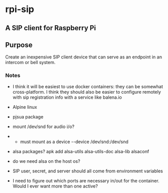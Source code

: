 # rpi-sip
## A SIP client for Raspberry Pi

## Purpose
Create an inexpensive SIP client device that can serve as an endpoint in an intercom or bell system.

### Notes
- I think it will be easiest to use docker containers: they can be somewhat cross-platform. I think they should also be easier to configure remotely with sip registration info with a service like balena.io
- Alpine linux
- pjsua package
- mount /dev/snd for audio i/o?
- - must mount as a device --device /dev/snd:/dev/snd
- alsa packages? apk add alsa-utils alsa-utils-doc alsa-lib alsaconf
- do we need alsa on the host os?

- SIP user, secret, and server should all come from environment variables


- I need to figure out which ports are necessary in/out for the container. Would I ever want more than one active?